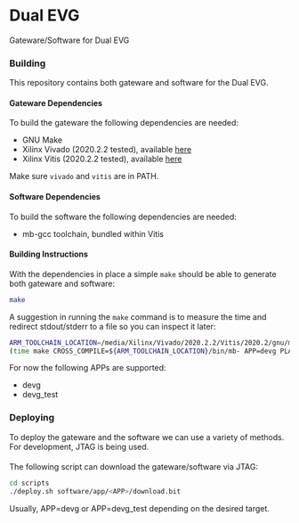 Dual EVG
==========

Gateware/Software for Dual EVG

### Building

This repository contains both gateware and software
for the Dual EVG.

#### Gateware Dependencies

To build the gateware the following dependencies are needed:

* GNU Make
* Xilinx Vivado (2020.2.2 tested), available [here](https://www.xilinx.com/support/download/index.html/content/xilinx/en/downloadNav/vivado-design-tools.html)
* Xilinx Vitis (2020.2.2 tested), available [here](https://www.xilinx.com/support/download/index.html/content/xilinx/en/downloadNav/vitis.html)

Make sure `vivado` and `vitis` are in PATH.

#### Software Dependencies

To build the software the following dependencies are needed:

* mb-gcc toolchain, bundled within Vitis

#### Building Instructions

With the dependencies in place a simple `make` should be able to generate
both gateware and software:

```bash
make
```

A suggestion in running the `make` command is to measure the time
and redirect stdout/stderr to a file so you can inspect it later:

```bash
ARM_TOOLCHAIN_LOCATION=/media/Xilinx/Vivado/2020.2.2/Vitis/2020.2/gnu/microblaze/lin
(time make CROSS_COMPILE=${ARM_TOOLCHAIN_LOCATION}/bin/mb- APP=devg PLATFORM=marble && notify-send 'Compilation SUCCESS' || notify-send 'Compilation ERROR'; date) 2>&1 | tee make_output
```

For now the following APPs are supported:

* devg
* devg_test

### Deploying

To deploy the gateware and the software we can use a variety of
methods. For development, JTAG is being used.

####

The following script can download the gateware/software via JTAG:

```bash
cd scripts
./deploy.sh software/app/<APP>/download.bit
```

Usually, APP=devg or APP=devg_test depending on the desired target.

